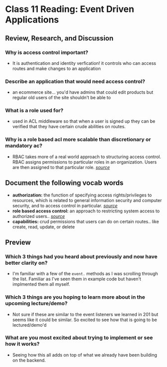 # Class 11 Reading: Event Driven Applications

## Review, Research, and Discussion

### Why is access control important?

- It is authentication and identity verfication! it controls who can access routes and make changes to an application

### Describe an application that would need access control?

- an ecommerce site... you'd have admins that could edit products but regular old users of the site shouldn't be able to

### What is a role used for?

- used in ACL middleware so that when a user is signed up they can be verified that they have certain crude abilities on routes.

### Why is a role based acl more scalable than discretionary or mandatory ac?

- RBAC takes more of a real world approach to structuring access control. RBAC assigns permissions to particular roles in an organization. Users are then assigned to that particular role. *[source](https://www.techotopia.com/index.php/Mandatory,_Discretionary,_Role_and_Rule_Based_Access_Control)*

## Document the following vocab words

- **authorization:** the function of specifying access rights/privileges to resources, which is related to general information security and computer security, and to access control in particular. *[source](https://en.wikipedia.org/wiki/Authorization)*
- **role based access control:** an approach to restricting system access to authorized users.. *[source](https://en.wikipedia.org/wiki/Role-based_access_control)*
- **capabilities:** crud permissions that users can do on certain routes.. like create, read, update, or delete

## Preview

### Which 3 things had you heard about previously and now have better clarity on?

- I'm familiar with a few of the `event.` methods as I was scrolling through the list. Familiar as I've seen them in example code but haven't implmented them all myself.

### Which 3 things are you hoping to learn more about in the upcoming lecture/demo?

- Not sure if these are similar to the event listeners we learned in 201 but seems like it could be similar. So excited to see how that is going to be lectured/demo'd

### What are you most excited about trying to implement or see how it works?

- Seeing how this all adds on top of what we already have been building on the backend.
